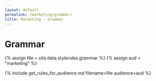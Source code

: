 ```yaml
---
layout: default
permalink: /marketing/grammar/
title: Marketing - Grammar
---
```

# Grammar
{% assign file = site.data.stylerules.grammar %}
{% assign aud = "marketing" %}

{% include get_rules_for_audience.md filename=file audience=aud %}
